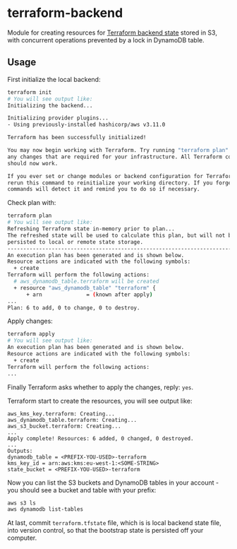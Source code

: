 # terraform-backend

Module for creating resources for [Terraform backend state](https://www.terraform.io/docs/backends/index.html) stored in S3, with concurrent operations prevented by a lock in DynamoDB table.

## Usage

First initialize the local backend:

```bash
terraform init
# You will see output like:
Initializing the backend...

Initializing provider plugins...
- Using previously-installed hashicorp/aws v3.11.0

Terraform has been successfully initialized!

You may now begin working with Terraform. Try running "terraform plan" to see
any changes that are required for your infrastructure. All Terraform commands
should now work.

If you ever set or change modules or backend configuration for Terraform,
rerun this command to reinitialize your working directory. If you forget, other
commands will detect it and remind you to do so if necessary.
```

Check plan with:

```bash
terraform plan
# You will see output like:
Refreshing Terraform state in-memory prior to plan...
The refreshed state will be used to calculate this plan, but will not be
persisted to local or remote state storage.
------------------------------------------------------------------------
An execution plan has been generated and is shown below.
Resource actions are indicated with the following symbols:
  + create
Terraform will perform the following actions:
  # aws_dynamodb_table.terraform will be created
  + resource "aws_dynamodb_table" "terraform" {
      + arn              = (known after apply)
...
Plan: 6 to add, 0 to change, 0 to destroy.
```

Apply changes:

```bash
terraform apply
# You will see output like:
An execution plan has been generated and is shown below.
Resource actions are indicated with the following symbols:
  + create
Terraform will perform the following actions:
...
```

Finally Terraform asks whether to apply the changes, reply: `yes`.

Terraform start to create the resources, you will see output like:

```
aws_kms_key.terraform: Creating...
aws_dynamodb_table.terraform: Creating...
aws_s3_bucket.terraform: Creating...
...
Apply complete! Resources: 6 added, 0 changed, 0 destroyed.
...
Outputs:
dynamodb_table = <PREFIX-YOU-USED>-terraform
kms_key_id = arn:aws:kms:eu-west-1:<SOME-STRING>
state_bucket = <PREFIX-YOU-USED>-terraform
```

Now you can list the S3 buckets and DynamoDB tables in your account - you should see a bucket and table with your prefix:

```bash
aws s3 ls
aws dynamodb list-tables
```


At last, commit `terraform.tfstate` file, which is is local backend state file, into version control, so that the bootstrap state is persisted off your computer.
